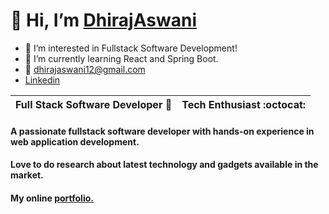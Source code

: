 # 👋  Hi, I’m [DhirajAswani](https://dhirajaswani.github.io/portfolio_website/about.html)
- 👀  I’m interested in Fullstack Software Development!
- 🌱  I’m currently learning React and Spring Boot.
- 📧  dhirajaswani12@gmail.com
- [Linkedin](https://www.linkedin.com/in/dhiraj-aswani-92ab33174/) 

| Full Stack Software Developer 📜        | Tech Enthusiast :octocat:           |
| ------------- |:-------------:|



#### A passionate fullstack software developer with hands-on experience in web application development.
#### Love to do research about latest technology and gadgets available in the market.

#### My online [portfolio.](https://dhirajaswani.github.io/portfolio_website/about.html) 


<!---
DhirajAswani/DhirajAswani is a ✨ special ✨ repository because its `README.md` (this file) appears on your GitHub profile.
You can click the Preview link to take a look at your changes.
--->
